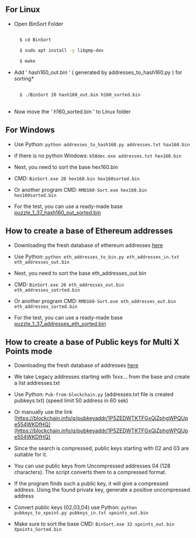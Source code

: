 ## For Linux
- Open BinSort Folder
  
  ```sh

    $ cd BinSort 

    $ sudo apt install -y libgmp-dev
    
    $ make

    ```
- Add ' hash160_out.bin ' ( generated by addresses_to_hash160.py ) for sorting*
  
  ```sh
 
    $ ./BinSort 20 hash160_out.bin h160_sorted.bin
    
    ```
- Now move the ' h160_sorted.bin ' to Linux folder

 ## For Windows
 
 - Use Python: ```python addresses_to_hash160.py addresses.txt hax160.bin```

- if there is no python Windows: ```b58dec.exe addresses.txt hex160.bin```

- Next, you need to sort the base hex160.bin

- CMD: ```BinSort.exe 20 hex160.bin hex160sorted.bin```

- Or another program CMD: ```RMD160-Sort.exe hex160.bin hex160sorted.bin```

- For the test, you can use a ready-made base [puzzle_1_37_hash160_out_sorted.bin](https://github.com/phrutis/Rotor-Cuda/blob/main/Others/puzzle_1_37_hash160_out_sorted.bin)

## How to create a base of Ethereum addresses 

- Downloading the fresh database of ethereum addresses [here](https://blockchair.com/dumps)

- Use Python: ```python eth_addresses_to_bin.py eth_addresses_in.txt eth_addresses_out.bin```

- Next, you need to sort the base eth_addresses_out.bin

- CMD: ```BinSort.exe 20 eth_addresses_out.bin eth_addresses_sotrted.bin```

- Or another program CMD: ```RMD160-Sort.exe eth_addresses_out.bin eth_addresses_sorted.bin```

- For the test, you can use a ready-made base [puzzle_1_37_addresses_eth_sorted.bin](https://github.com/phrutis/Rotor-Cuda/blob/main/Others/puzzle_1_37_addresses_eth_sorted.bin)

## How to create a base of Public keys for Multi X Points mode

- Downloading the fresh database of addresses [here](https://blockchair.com/dumps)

- We take Legacy addresses starting with 1xxx... from the base and create a list addresses.txt

- Use Python: ```Pub-from-blockchain.py``` (addresses.txt file is created pubkeys.txt) (speed limit 50 address in 60 sek)

- Or manually use the link [https://blockchain.info/q/pubkeyaddr/1P5ZEDWTKTFGxQjZphgWPQUpe554WKDfHQ](https://blockchain.info/q/pubkeyaddr/1P5ZEDWTKTFGxQjZphgWPQUpe554WKDfHQ)

- Since the search is compressed, public keys starting with 02 and 03 are suitable for it. 

- You can use public keys from Uncompressed addresses 04 (128 characters). The script converts them to a compressed format.

- If the program finds such a public key, it will give a compressed address. Using the found private key, generate a positive uncompressed address

- Convert public keys (02,03,04) use Python: ```python pubkeys_to_xpoint.py pubkeys_in.txt xpoints_out.bin```

- Make sure to sort the base CMD: ```BinSort.exe 32 xpoints_out.bin Xpoints_Sorted.bin```
    

    
    
    
    
    

  
   

